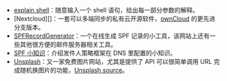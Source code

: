 ---
---

* [explain shell](https://explainshell.com)：随意输入一个 shell 语句，给出每一部分参数的解释。
* [Nextcloud][]：一套可以多端同步的私有云开源软件，[ownCloud](https://owncloud.org) 的更先进分支版本。
* [SPFRecordGenerator](https://mxtoolbox.com/SPFRecordGenerator.aspx)：一个在线生成 SPF 记录的小工具，该网站上还有一些其他很方便的邮件服务器相关工具。
* [SPF 小知识](https://support.dnsimple.com/articles/spf-record/)：介绍发件人策略框架在 DNS 里配置的小知识。
* [Unsplash](https://unsplash.com)：又一家免费图片网站，尤其是提供了 API 可以很简单调用 URL 完成随机换图片的功能，[Unsplash source](https://source.unsplash.com)。